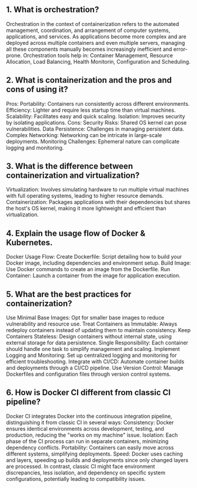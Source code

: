 ## 1. What is orchestration?
Orchestration in the context of containerization refers to the automated management, coordination, and arrangement of computer systems, applications, and services. As applications become more complex and are deployed across multiple containers and even multiple servers, managing all these components manually becomes increasingly inefficient and error-prone.
Orchestration tools help in: Container Management, Resource Allocation, Load Balancing, Health Monitorin, Configuration and Scheduling.

## 2. What is containerization and the pros and cons of using it?
Pros:
  Portability: Containers run consistently across different environments.
  Efficiency: Lighter and require less startup time than virtual machines.
  Scalability: Facilitates easy and quick scaling.
  Isolation: Improves security by isolating applications.
Cons:
  Security Risks: Shared OS kernel can pose vulnerabilities.
  Data Persistence: Challenges in managing persistent data.
  Complex Networking: Networking can be intricate in large-scale deployments.
  Monitoring Challenges: Ephemeral nature can complicate logging and monitoring.

## 3. What is the difference between containerization and virtualization?
Virtualization: Involves simulating hardware to run multiple virtual machines with full operating systems, leading to higher resource demands.
Containerization: Packages applications with their dependencies but shares the host's OS kernel, making it more lightweight and efficient than virtualization.

## 4. Explain the usage flow of Docker & Kubernetes.
Docker Usage Flow:
  Create Dockerfile: Script detailing how to build your Docker image, including dependencies and environment setup.
  Build Image: Use Docker commands to create an image from the Dockerfile.
  Run Container: Launch a container from the image for application execution.

## 5. What are the best practices for containerization?
  Use Minimal Base Images: Opt for smaller base images to reduce vulnerability and resource use.
  Treat Containers as Immutable: Always redeploy containers instead of updating them to maintain consistency.
  Keep Containers Stateless: Design containers without internal state, using external storage for data persistence.
  Single Responsibility: Each container should handle one task to simplify management and scaling.
  Implement Logging and Monitoring: Set up centralized logging and monitoring for efficient troubleshooting.
  Integrate with CI/CD: Automate container builds and deployments through a CI/CD pipeline.
  Use Version Control: Manage Dockerfiles and configuration files through version control systems.

## 6. How is Docker CI different from classic CI pipeline?
Docker CI integrates Docker into the continuous integration pipeline, distinguishing it from classic CI in several ways:
  Consistency: Docker ensures identical environments across development, testing, and production, reducing the "works on my machine" issue.
  Isolation: Each phase of the CI process can run in separate containers, minimizing dependency conflicts.
  Portability: Containers can easily move across different systems, simplifying deployments.
  Speed: Docker uses caching and layers, speeding up builds and deployments since only changed layers are processed.
In contrast, classic CI might face environment discrepancies, less isolation, and dependency on specific system configurations, potentially leading to compatibility issues.
